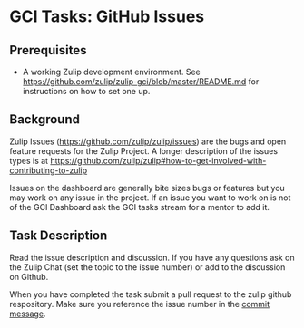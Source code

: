 # GCI Tasks: GitHub Issues

## Prerequisites

* A working Zulip development environment. See
  https://github.com/zulip/zulip-gci/blob/master/README.md for instructions
  on how to set one up.

## Background

Zulip Issues (https://github.com/zulip/zulip/issues) are the bugs and open
feature requests for the Zulip Project. A longer description of the issues types
is at
https://github.com/zulip/zulip#how-to-get-involved-with-contributing-to-zulip

Issues on the dashboard are generally bite sizes bugs or features but you may
work on any issue in the project. If an issue you want to work on is not of the
GCI Dashboard ask the GCI tasks stream for a mentor to add it.

## Task Description

Read the issue description and discussion. If you have any questions ask on the
Zulip Chat (set the topic to the issue number) or add to the discussion on Github.

When you have completed the task submit a pull request to the zulip github
respository. Make sure you reference the issue number in the
[commit message](https://zulip.readthedocs.io/en/latest/version-control.html#commit-messages).
